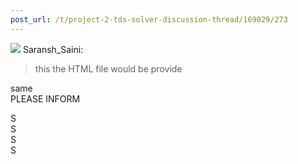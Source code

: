 ```yaml
---
post_url: /t/project-2-tds-solver-discussion-thread/169029/273
---
```

![](https://dub1.discourse-cdn.com/flex013/user_avatar/discourse.onlinedegree.iitm.ac.in/saransh_saini/48/123495_2.png) Saransh\_Saini:

> this the HTML file would be provide

same  
PLEASE INFORM

S  
S  
S  
S